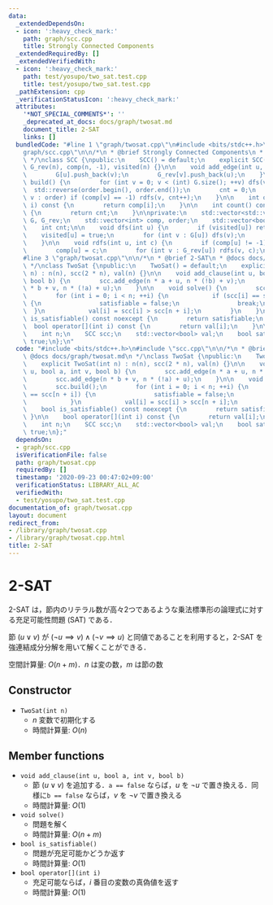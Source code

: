 ```yaml
---
data:
  _extendedDependsOn:
  - icon: ':heavy_check_mark:'
    path: graph/scc.cpp
    title: Strongly Connected Components
  _extendedRequiredBy: []
  _extendedVerifiedWith:
  - icon: ':heavy_check_mark:'
    path: test/yosupo/two_sat.test.cpp
    title: test/yosupo/two_sat.test.cpp
  _pathExtension: cpp
  _verificationStatusIcon: ':heavy_check_mark:'
  attributes:
    '*NOT_SPECIAL_COMMENTS*': ''
    _deprecated_at_docs: docs/graph/twosat.md
    document_title: 2-SAT
    links: []
  bundledCode: "#line 1 \"graph/twosat.cpp\"\n#include <bits/stdc++.h>\n#line 2 \"\
    graph/scc.cpp\"\n\n/*\n * @brief Strongly Connected Components\n * @docs docs/graph/scc.md\n\
    \ */\nclass SCC {\npublic:\n    SCC() = default;\n    explicit SCC(int n) : G(n),\
    \ G_rev(n), comp(n, -1), visited(n) {}\n\n    void add_edge(int u, int v) {\n\
    \        G[u].push_back(v);\n        G_rev[v].push_back(u);\n    }\n\n    void\
    \ build() {\n        for (int v = 0; v < (int) G.size(); ++v) dfs(v);\n      \
    \  std::reverse(order.begin(), order.end());\n        cnt = 0;\n        for (int\
    \ v : order) if (comp[v] == -1) rdfs(v, cnt++);\n    }\n\n    int operator[](int\
    \ i) const {\n        return comp[i];\n    }\n\n    int count() const noexcept\
    \ {\n        return cnt;\n    }\n\nprivate:\n    std::vector<std::vector<int>>\
    \ G, G_rev;\n    std::vector<int> comp, order;\n    std::vector<bool> visited;\n\
    \    int cnt;\n\n    void dfs(int u) {\n        if (visited[u]) return;\n    \
    \    visited[u] = true;\n        for (int v : G[u]) dfs(v);\n        order.push_back(u);\n\
    \    }\n\n    void rdfs(int u, int c) {\n        if (comp[u] != -1) return;\n\
    \        comp[u] = c;\n        for (int v : G_rev[u]) rdfs(v, c);\n    }\n};\n\
    #line 3 \"graph/twosat.cpp\"\n\n/*\n * @brief 2-SAT\n * @docs docs/graph/twosat.md\n\
    \ */\nclass TwoSat {\npublic:\n    TwoSat() = default;\n    explicit TwoSat(int\
    \ n) : n(n), scc(2 * n), val(n) {}\n\n    void add_clause(int u, bool a, int v,\
    \ bool b) {\n        scc.add_edge(n * a + u, n * (!b) + v);\n        scc.add_edge(n\
    \ * b + v, n * (!a) + u);\n    }\n\n    void solve() {\n        scc.build();\n\
    \        for (int i = 0; i < n; ++i) {\n            if (scc[i] == scc[n + i])\
    \ {\n                satisfiable = false;\n                break;\n          \
    \  }\n            val[i] = scc[i] > scc[n + i];\n        }\n    }\n\n    bool\
    \ is_satisfiable() const noexcept {\n        return satisfiable;\n    }\n\n  \
    \  bool operator[](int i) const {\n        return val[i];\n    }\n\nprivate:\n\
    \    int n;\n    SCC scc;\n    std::vector<bool> val;\n    bool satisfiable =\
    \ true;\n};\n"
  code: "#include <bits/stdc++.h>\n#include \"scc.cpp\"\n\n/*\n * @brief 2-SAT\n *\
    \ @docs docs/graph/twosat.md\n */\nclass TwoSat {\npublic:\n    TwoSat() = default;\n\
    \    explicit TwoSat(int n) : n(n), scc(2 * n), val(n) {}\n\n    void add_clause(int\
    \ u, bool a, int v, bool b) {\n        scc.add_edge(n * a + u, n * (!b) + v);\n\
    \        scc.add_edge(n * b + v, n * (!a) + u);\n    }\n\n    void solve() {\n\
    \        scc.build();\n        for (int i = 0; i < n; ++i) {\n            if (scc[i]\
    \ == scc[n + i]) {\n                satisfiable = false;\n                break;\n\
    \            }\n            val[i] = scc[i] > scc[n + i];\n        }\n    }\n\n\
    \    bool is_satisfiable() const noexcept {\n        return satisfiable;\n   \
    \ }\n\n    bool operator[](int i) const {\n        return val[i];\n    }\n\nprivate:\n\
    \    int n;\n    SCC scc;\n    std::vector<bool> val;\n    bool satisfiable =\
    \ true;\n};"
  dependsOn:
  - graph/scc.cpp
  isVerificationFile: false
  path: graph/twosat.cpp
  requiredBy: []
  timestamp: '2020-09-23 00:47:02+09:00'
  verificationStatus: LIBRARY_ALL_AC
  verifiedWith:
  - test/yosupo/two_sat.test.cpp
documentation_of: graph/twosat.cpp
layout: document
redirect_from:
- /library/graph/twosat.cpp
- /library/graph/twosat.cpp.html
title: 2-SAT
---
```

# 2-SAT

2-SAT は，節内のリテラル数が高々2つであるような乗法標準形の論理式に対する充足可能性問題 (SAT) である．

節 $(u \lor v)$ が $(\lnot u \implies v) \land (\lnot v \implies u)$ と同値であることを利用すると，2-SAT を強連結成分分解を用いて解くことができる．

空間計算量: $O(n + m)$．$n$ は変の数，$m$ は節の数

## Constructor

- `TwoSat(int n)`
    - $n$ 変数で初期化する
    - 時間計算量: $O(n)$

## Member functions

- `void add_clause(int u, bool a, int v, bool b)`
    - 節 $(u \lor v)$ を追加する．`a == false` ならば，$u$ を $\lnot u$ で置き換える．同様に`b == false` ならば，$v$ を $\lnot v$ で置き換える
    - 時間計算量: $O(1)$
- `void solve()`
    - 問題を解く
    - 時間計算量: $O(n + m)$
- `bool is_satisfiable()`
    - 問題が充足可能かどうか返す
    - 時間計算量: $O(1)$
- `bool operator[](int i)`
    - 充足可能ならば，$i$ 番目の変数の真偽値を返す
    - 時間計算量: $O(1)$